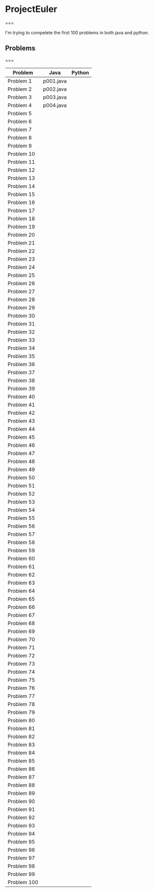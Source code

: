 # ProjectEuler
===

I'm trying to compelete the first 100 problems in both java and python.

## Problems

===

| Problem | Java | Python |
|---------|------|--------|
| Problem 1  |   p001.java   |        |
| Problem 2  |   p002.java   |        |
| Problem 3  |   p003.java   |        |
| Problem 4  |   p004.java   |        |
| Problem 5  |      |        |
| Problem 6  |      |        |
| Problem 7  |      |        |
| Problem 8  |      |        |
| Problem 9  |      |        |
| Problem 10 |      |        |
| Problem 11 |      |        |
| Problem 12 |      |        |
| Problem 13 |      |        |
| Problem 14 |      |        |
| Problem 15 |      |        |
| Problem 16 |      |        |
| Problem 17 |      |        |
| Problem 18 |      |        |
| Problem 19 |      |        |
| Problem 20 |      |        |
| Problem 21 |      |        |
| Problem 22 |      |        |
| Problem 23 |      |        |
| Problem 24 |      |        |
| Problem 25 |      |        |
| Problem 26 |      |        |
| Problem 27 |      |        |
| Problem 28 |      |        |
| Problem 29 |      |        |
| Problem 30 |      |        |
| Problem 31 |      |        |
| Problem 32 |      |        |
| Problem 33 |      |        |
| Problem 34 |      |        |
| Problem 35 |      |        |
| Problem 36 |      |        |
| Problem 37 |      |        |
| Problem 38 |      |        |
| Problem 39 |      |        |
| Problem 40 |      |        |
| Problem 41 |      |        |
| Problem 42 |      |        |
| Problem 43 |      |        |
| Problem 44 |      |        |
| Problem 45 |      |        |
| Problem 46 |      |        |
| Problem 47 |      |        |
| Problem 48 |      |        |
| Problem 49 |      |        |
| Problem 50 |      |        |
| Problem 51 |      |        |
| Problem 52 |      |        |
| Problem 53 |      |        |
| Problem 54 |      |        |
| Problem 55 |      |        |
| Problem 56 |      |        |
| Problem 57 |      |        |
| Problem 58 |      |        |
| Problem 59 |      |        |
| Problem 60 |      |        |
| Problem 61 |      |        |
| Problem 62 |      |        |
| Problem 63 |      |        |
| Problem 64 |      |        |
| Problem 65 |      |        |
| Problem 66 |      |        |
| Problem 67 |      |        |
| Problem 68 |      |        |
| Problem 69 |      |        |
| Problem 70 |      |        |
| Problem 71 |      |        |
| Problem 72 |      |        |
| Problem 73 |      |        |
| Problem 74 |      |        |
| Problem 75 |      |        |
| Problem 76 |      |        |
| Problem 77 |      |        |
| Problem 78 |      |        |
| Problem 79 |      |        |
| Problem 80 |      |        |
| Problem 81 |      |        |
| Problem 82 |      |        |
| Problem 83 |      |        |
| Problem 84 |      |        |
| Problem 85 |      |        |
| Problem 86 |      |        |
| Problem 87 |      |        |
| Problem 88 |      |        |
| Problem 89 |      |        |
| Problem 90 |      |        |
| Problem 91 |      |        |
| Problem 92 |      |        |
| Problem 93 |      |        |
| Problem 94 |      |        |
| Problem 95 |      |        |
| Problem 96 |      |        |
| Problem 97 |      |        |
| Problem 98 |      |        |
| Problem 99 |      |        |
| Problem 100|      |        |